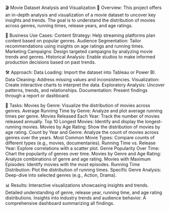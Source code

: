🎬 Movie Dataset Analysis and Visualization
📄 Overview:
This project offers an in-depth analysis and visualization of a movie dataset to uncover key insights and trends. The goal is to understand the distribution of movies across genres, running times, release years, and age ratings.

💼 Business Use Cases:
Content Strategy: Help streaming platforms plan content based on popular genres.
Audience Segmentation: Tailor recommendations using insights on age ratings and running times.
Marketing Campaigns: Design targeted campaigns by analyzing movie trends and genres.
Historical Analysis: Enable studios to make informed production decisions based on past trends.

🛠️ Approach:
Data Loading: Import the dataset into Tableau or Power BI.
Data Cleaning: Address missing values and inconsistencies.
Visualization: Create interactive charts to interpret the data.
Exploratory Analysis: Uncover patterns, trends, and relationships.
Documentation: Present findings through a report or dashboard.

📝 Tasks:
Movies by Genre: Visualize the distribution of movies across genres.
Average Running Time by Genre: Analyze and plot average running times per genre.
Movies Released Each Year: Track the number of movies released annually.
Top 10 Longest Movies: Identify and display the longest-running movies.
Movies by Age Rating: Show the distribution of movies by age rating.
Count by Year and Genre: Analyze the count of movies across genres over the years.
Most Common Movie Types: Compare counts of different types (e.g., movies, documentaries).
Running Time vs. Release Year: Explore correlations with a scatter plot.
Genre Popularity Over Time: Chart the popularity of genres over time.
Movies by Genre and Age Rating: Analyze combinations of genre and age rating.
Movies with Maximum Episodes: Identify movies with the most episodes.
Running Time Distribution: Plot the distribution of running times.
Specific Genre Analysis: Deep-dive into selected genres (e.g., Action, Drama).

📊 Results:
Interactive visualizations showcasing insights and trends.
Detailed understanding of genre, release year, running time, and age rating distributions.
Insights into industry trends and audience behavior.
A comprehensive dashboard summarizing all findings.
